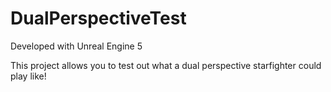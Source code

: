 # DualPerspectiveTest

Developed with Unreal Engine 5

This project allows you to test out what a dual perspective starfighter could play like!
